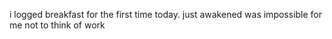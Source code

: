 i logged breakfast for the first time today. just awakened was
impossible for me not to think of work
